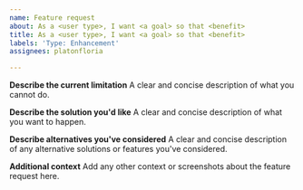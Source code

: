 ```yaml
---
name: Feature request
about: As a <user type>, I want <a goal> so that <benefit>
title: As a <user type>, I want <a goal> so that <benefit>
labels: 'Type: Enhancement'
assignees: platonfloria

---
```


**Describe the current limitation**
A clear and concise description of what you cannot do. 

**Describe the solution you'd like**
A clear and concise description of what you want to happen.

**Describe alternatives you've considered**
A clear and concise description of any alternative solutions or features you've considered.

**Additional context**
Add any other context or screenshots about the feature request here.
